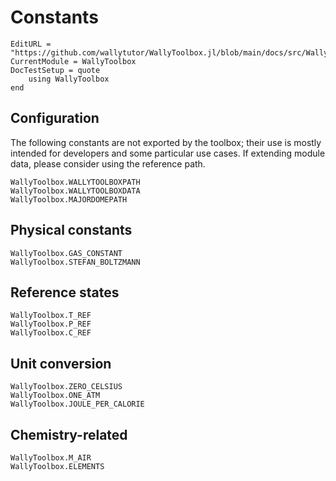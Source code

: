 # Constants

```@meta
EditURL = "https://github.com/wallytutor/WallyToolbox.jl/blob/main/docs/src/WallyToolbox/constants.md"
CurrentModule = WallyToolbox
DocTestSetup = quote
    using WallyToolbox
end
```

## Configuration

The following constants are not exported by the toolbox; their use is mostly intended for developers and some particular use cases. If extending module data, please consider using the reference path.

```@docs
WallyToolbox.WALLYTOOLBOXPATH
WallyToolbox.WALLYTOOLBOXDATA
WallyToolbox.MAJORDOMEPATH
```

## Physical constants

```@docs
WallyToolbox.GAS_CONSTANT
WallyToolbox.STEFAN_BOLTZMANN
```

## Reference states

```@docs
WallyToolbox.T_REF
WallyToolbox.P_REF
WallyToolbox.C_REF
```

## Unit conversion

```@docs
WallyToolbox.ZERO_CELSIUS
WallyToolbox.ONE_ATM
WallyToolbox.JOULE_PER_CALORIE
```

## Chemistry-related

```@docs
WallyToolbox.M_AIR
WallyToolbox.ELEMENTS
```
